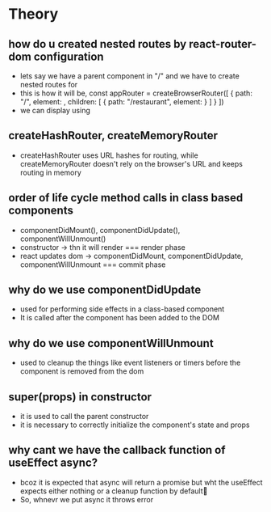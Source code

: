 # Theory

## how do u created nested routes by react-router-dom configuration

- lets say we have a parent component <App> in "/" and we have to create nested routes for <RestaurantCard>
- this is how it will be,
const appRouter = createBrowserRouter([
    {
        path: "/",
        element: <App />,
        children: [
            {
                path: "/restaurant",
                element: <RestaurantCard>
            }
        ]
    }
])
- we can display using <Outlet />

## createHashRouter, createMemoryRouter

- createHashRouter uses URL hashes for routing, while createMemoryRouter doesn't rely on the browser's URL and keeps routing in memory

## order of life cycle method calls in class based components

- componentDidMount(), componentDidUpdate(), componentWillUnmount()
- constructor -> thn it will render === render phase
- react updates dom -> componentDidMount, componentDidUpdate, componentWillUnmount === commit phase

## why do we use componentDidUpdate

- used for performing side effects in a class-based component
- It is called after the component has been added to the DOM

## why do we use componentWillUnmount

- used to cleanup the things like event listeners or timers before the component is removed from the dom

## super(props) in constructor

- it is used to call the parent constructor
- it is necessary to correctly initialize the component's state and props

## why cant we have the callback function of useEffect async?

- bcoz it is expected that async will return a promise but wht the useEffect expects either nothing or a cleanup function by default🚀 
- So, whnevr we put async it throws error